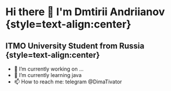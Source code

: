 # Hi there 👋 I'm Dmtirii Andriianov {style=text-align:center}
## ITMO University Student from Russia {style=text-align:center}


- 🔭 I’m currently working on ...
- 🌱 I’m currently learning java
- 📫 How to reach me: telegram @DimaTivator
